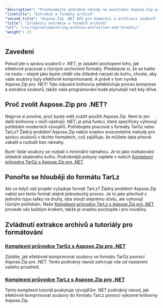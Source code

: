 ```yaml
---
"description": "Prozkoumejte podrobné návody na používání Aspose.Zip pro .NET k zvládnutí extrakce a komprese archivů ve formátech, jako jsou TarGz a TarLz."
"linktitle": "Extrakce a formáty archivů"
"second_title": "Aspose.Zip .NET API pro kompresi a archivaci souborů"
"title": "Zvládnutí extrakce a formátů archivů"
"url": "/cs/zip/net/mastering-archive-extraction-and-formats/"
"weight": 23
---
```


## Zavedení

Pokud jde o správu souborů v .NET, je zásadní pochopení toho, jak efektivně pracovat s různými archivními formáty. Představte si, že se balíte na cestu – stejně jako byste chtěli vše úhledně nacpat do kufru, chcete, aby vaše soubory byly efektivně komprimované. A právě v tom vyniká Aspose.Zip pro .NET! Tato robustní knihovna zefektivňuje proces komprese a extrakce souborů, takže vaše programování bude plynulejší než kdy dříve.

## Proč zvolit Aspose.Zip pro .NET?

Nejprve si povíme, proč byste měli zvážit použití Aspose.Zip. Není to jen další knihovna v moři nástrojů .NET; je plná funkcí, které specificky vyhovují potřebám moderních vývojářů. Potřebujete pracovat s formáty TarGz nebo TarLz? Žádný problém! Aspose.Zip nabízí snadno srozumitelné metody pro správu souborů v těchto formátech, což zajišťuje, že můžete data přesně zabalit a rozbalit bez námahy.

Bum! Vaše soubory se rozbalí s minimální námahou. Je to jako rozbalování úhledně sbaleného kufru. Podrobnější pokyny najdete v našich [Komplexní průvodce TarGz s Aspose.Zip pro .NET](./comprehensive-guide-to-tar-gz/). 

## Ponořte se hlouběji do formátu TarLz

Ale co když váš projekt vyžaduje formát TarLz? Žádný problém! Aspose.Zip nabízí pro tento formát stejně jednoduchý proces. Je to jako přechod z jednoho typu tašky na druhý, oba slouží stejnému účelu, ale vyhovují různým potřebám. Naše [Komplexní průvodce TarLz s Aspose.Zip pro .NET](./comprehensive-guide-to-tar-lz/) provede vás každým krokem, takže je snadno pochopíte i pro nováčky.

## Zvládnutí extrakce archivů a tutoriály pro formátování
### [Komplexní průvodce TarGz s Aspose.Zip pro .NET](./comprehensive-guide-to-tar-gz/)
Zjistěte, jak efektivně komprimovat soubory ve formátu TarGz pomocí Aspose.Zip pro .NET. Tento podrobný návod zahrnuje vše od nastavení vašeho prostředí.
### [Komplexní průvodce TarLz s Aspose.Zip pro .NET](./comprehensive-guide-to-tar-lz/)
Tento komplexní tutoriál poskytuje vývojářům .NET podrobný návod, jak efektivně komprimovat soubory do formátu TarLz pomocí výkonné knihovny Aspose.Zip.